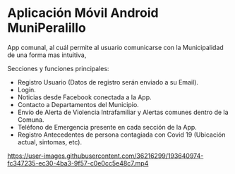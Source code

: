 # Aplicación Móvil Android MuniPeralillo

App comunal, al cuál permite al usuario comunicarse con la Municipalidad de una forma mas intuitiva,

Secciones y funciones principales:

- Registro Usuario (Datos de registro serán enviado a su Email).
- Login.
- Noticias desde Facebook conectada a la App.
- Contacto a Departamentos del Municipio.
- Envío de Alerta de Violencia Intrafamiliar y Alertas comunes dentro de la Comuna.
- Teléfono de Emergencia presente en cada sección de la App.
- Registro Antecedentes de persona contagiada con Covid 19 (Ubicación actual, sintomas, etc).

https://user-images.githubusercontent.com/36216299/193640974-fc347235-ec30-4ba3-9f57-c0e0cc5e48c7.mp4

